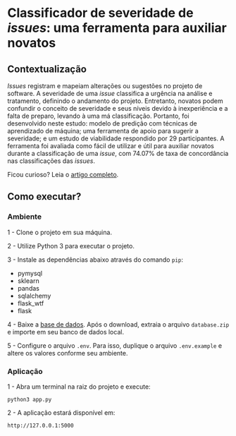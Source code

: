 # Classificador de severidade de _issues_: uma ferramenta para auxiliar novatos 

## Contextualização

_Issues_ registram e mapeiam alterações ou sugestões no projeto de
software. A severidade de uma _issue_ classifica a urgência na análise e
tratamento, definindo o andamento do projeto. Entretanto, novatos podem
confundir o conceito de severidade e seus níveis devido à inexperiência e a
falta de preparo, levando à uma má classificação. Portanto, foi desenvolvido
neste estudo: modelo de predição com técnicas de aprendizado de máquina;
uma ferramenta de apoio para sugerir a severidade; e um estudo de
viabilidade respondido por 29 participantes. A ferramenta foi avaliada como
fácil de utilizar e útil para auxiliar novatos durante a classificação de uma
_issue_, com 74.07% de taxa de concordância nas classificações das _issues_.

Ficou curioso? Leia o [artigo completo](https://drive.google.com/file/d/1MFfduP075xAzr3uI2xjq5NSt91FuhNrN/view?usp=sharing).

## Como executar?

### Ambiente

1 - Clone o projeto em sua máquina.

2 - Utilize Python 3 para executar o projeto. 

3 - Instale as dependências abaixo através do comando ```pip```: 
- pymysql
- sklearn
- pandas
- sqlalchemy
- flask_wtf
- flask

4 - Baixe a [base de dados](https://drive.google.com/file/d/1uXhP2rg_uUQJv6mY62JO5oEczIFW_w0d/view?usp=sharing). Após o download, extraia o arquivo `database.zip` e importe em seu banco de dados local.

5 - Configure o arquivo `.env`. Para isso, duplique o arquivo `.env.example` e altere os valores conforme seu ambiente.

### Aplicação

1 - Abra um terminal na raiz do projeto e execute:

```
python3 app.py
```

2 - A aplicação estará disponível em:

```
http://127.0.0.1:5000
```